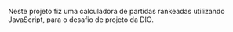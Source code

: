 Neste projeto fiz uma calculadora de partidas rankeadas utilizando JavaScript, para o desafio de projeto da DIO.
